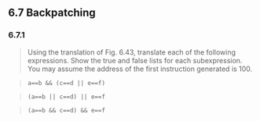 ## 6.7 Backpatching

### 6.7.1

> Using the translation of Fig. 6.43, translate each of the following expressions. Show the true and false lists for each subexpression. You may assume the address of the first instruction generated is 100.

> `a==b && (c==d || e==f)`

> `(a==b || c==d) || e==f`

> `(a==b && c==d) && e==f`

